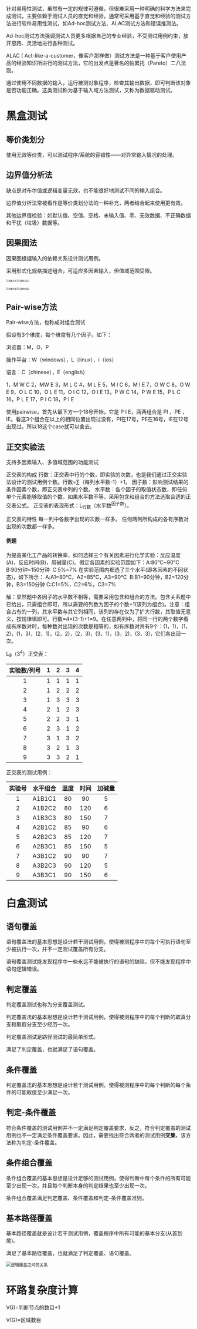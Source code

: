 针对易用性测试，虽然有一定的规律可遵循，但很难采用一种明确的科学方法来完成测试，主要依赖于测试人员的直觉和经验。通常可采用基于直觉和经验的测试方法进行软件易用性测试，如Ad-hoc测试方法、ALAC测试方法和错误推测法。

Ad-hoc测试方法强调测试人员更多根据自己的专业经验，不受测试用例约束，放开思路、灵活地进行各种测试。

ALAC ( Act-like-a-customer，像客户那样做）测试方法是一种基于客户使用产品的经验知识所进行的测试方法，它的出发点是著名的帕累托（Pareto）二八法则。

通过使用不同数据的输入，运行被测对象程序，检查其输出数据，即可判断该对象是否功能正确。这类测试称为基于输入域方法测试，又称为数据驱动测试。



# 黑盒测试

## 等价类划分

使用无效等价类，可以测试程序/系统的容错性——对异常输入情况的处理。

## 边界值分析法

缺点是对布尔值或逻辑变量无效，也不能很好地测试不同的输入组合。

边界值分析法常被看作是等价类划分法的一种补充，两者结合起来使用更有效。

其他边界值检验：如默认值、空值、空格、未输入值、零、无效数据、不正确数据和干扰（垃圾）数据等。

## 因果图法

因果图根据输入的依赖关系设计测试用例。

采用形式化规格描述组合，可适应多因素输入，但值域范围受限。

<img src=".\picture\因果关系1.png" alt="因果关系1" style="zoom:40%;" /><img src=".\picture\因果关系2.png" alt="因果关系2" style="zoom:40%;" />

<img src=".\picture\因果约束1.png" alt="因果约束1" style="zoom:40%;" /><img src=".\picture\因果约束2.png" alt="因果约束2" style="zoom:40%;" />

## Pair-wise方法

Pair-wise方法，也称成对组合测试

假设有3个维度，每个维度有几个因子。如下：

浏览器：M，O，P

操作平台：W（windows），L（linux），i（ios）

语言：C（chinese），E（english）

1，M W C
2，MW E
3，M L C
4，M L E
5，M I C
6，M I E
7，O W C
8，O W E
9，O L C
10，O L E
11，O I C
12，O I E
13，P W C
14，P W E
15，P L C
16，P L E
17，P I C
18，P I E

使用pairwise，首先从最下方一个18号开始，它是 P I E，两两组合是 PI ，PE ，IE。看这3个组合在以上的相同位置出现过没有，PI在17号，PE在16号，IE在12号出现过。所以18这个case就可以舍去。

## 正交实验法

支持多因素输入、多值域范围的功能测试

正交表的构成
	行数：正交表中行的个数，即实验的次数，也是我们通过正交实验法设计的测试用例个数。行数=∑（每列水平数-1）+1。
	因子数：影响测试结果的条件因素个数，即正交表中列的个数。
	水平数：各个因子的取值状态数，即任何单个元素能够取值的个数。如果水平数不等，采用包含和组合的方法选取合适的正交表公式。
正交表的表现形式：L<sub>行数</sub>（水平数<sup>因子数</sup>）。

正交表的特性
	每一列中各数字出现的次数一样多。
	任何两列所构成的各有序数对出现的次数都一样多。

#### 例题
​	为提高某化工产品的转换率，如何选择三个有关因素进行化学实验：反应温度(A)，反应时间(B)，用碱量(C)。假定各因素的实验范围如下：
​		A:80°C~90°C
​		B:90分钟~150分钟
​		C:5%~7%
​	在实验范围内都选了三个水平(即各因素的不同状态)，如下所示：
​		A:A1=80°C，A2=85°C，A3=90°C
​		B:B1=90分钟，B2=120分钟，B3=150分钟
​		C:C1=5%，C2=6%，C3=7%

解：显然题中各因子的水平数不相等，需要采用包含和组合的方法。包含关系题中已给出，只需组合即可，所以需要的列数为因子的个数+1(该列为组合)。注意：组合占有的一列，其水平数与其它列相同，该列的存在仅为了扩大行数，其取值无意义，按规律填即可。行数=4×(3-1)+1=9。在任意两列中，将同一行的两个数字看成有序数对时，每种数对出现的次数是相等的，如有序数对共有9个：(1，1)，(1，2)，(1，3)，(2，1)，(2，2)，(2，3)，(3，1)，(3，2)，(3，3)，它们各出现一次。

L<sub>9</sub>（3<sup>4</sup>）正交表：

| 实验数/列号 |  1   |  2   |  3   |  4   |
| :---------: | :--: | :--: | :--: | :--: |
|      1      |  1   |  1   |  1   |  1   |
|      2      |  1   |  2   |  2   |  2   |
|      3      |  1   |  3   |  3   |  3   |
|      4      |  2   |  1   |  2   |  3   |
|      5      |  2   |  2   |  3   |  1   |
|      6      |  2   |  3   |  1   |  2   |
|      7      |  3   |  1   |  3   |  2   |
|      8      |  3   |  2   |  1   |  3   |
|      9      |  3   |  3   |  2   |  1   |

正交表的测试用例：

| 实验号 | 水平组合 | 温度 | 时间 | 加碱量 |
| :----: | :------: | :--: | :--: | :----: |
|   1    |  A1B1C1  |  80  |  90  |   5    |
|   2    |  A1B2C2  |  80  | 120  |   6    |
|   3    |  A1B3C3  |  80  | 150  |   7    |
|   4    |  A2B1C2  |  85  |  90  |   6    |
|   5    |  A2B2C3  |  85  | 120  |   7    |
|   6    |  A2B3C1  |  85  | 150  |   5    |
|   7    |  A3B1C2  |  90  |  90  |   7    |
|   8    |  A3B2C3  |  90  | 120  |   5    |
|   9    |  A3B3C1  |  90  | 150  |   6    |

# 白盒测试

## 语句覆盖

语句覆盖法的基本思想是设计若干测试用例，使得被测程序中的每个可执行语句至少被执行一次，并不一定测试覆盖所有分支。

语句覆盖测试能发现程序中一些永远不能被执行的语句的缺陷，但不能发现程序中语句逻辑错误。

## 判定覆盖

判定覆盖测试也称为分支覆盖测试。

判定覆盖法的基本思想是设计若干测试用例，使得被测程序中的每个判断的取真分支和取假分支至少经历一次。

判定覆盖测试是路径测试的最简单形式。

满足了判定覆盖，也就满足了语句覆盖。

## 条件覆盖

判定覆盖法的基本思想是设计若干测试用例，使得被测程序中的每个判断的每个条件的可能取值至少满足一次。

## 判定-条件覆盖

符合条件覆盖的测试用例并不一定满足判定覆盖要求，反之，符合判定覆盖的测试用例也不一定满足条件覆盖要求。因此，需要找出符合两者的测试用例**交集**，该方法称为判定-条件覆盖。

## 条件组合覆盖

条件组合覆盖的基本思想是设计足够的测试用例，使得判断中每个条件的所有可能至少出现一次，并且每个判断本身的判定结果也至少出现一次。

条件组合覆盖满足判定覆盖、条件覆盖和判定-条件覆盖准则。

## 基本路径覆盖

基本路径覆盖就是设计若干测试用例，覆盖程序中所有可能的基本分支(从首到尾)。

满足了基本路径覆盖，也就满足了判定覆盖、语句覆盖。

<img src=".\picture\逻辑覆盖之间的关系.png" alt="逻辑覆盖之间的关系" style="zoom:80%;" />

# 环路复杂度计算

VG)=判断节点的数目+1

V(G)=区域数目